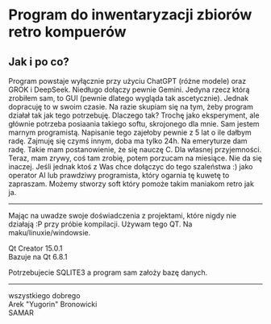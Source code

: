 # Program do inwentaryzacji zbiorów retro kompuerów



## Jak i po co?

Program powstaje wyłącznie przy użyciu ChatGPT (różne modele) oraz GROK i DeepSeek. Niedługo dołączy pewnie Gemini. Jedyna rzecz którą zrobiłem sam, to GUI (pewnie dlatego wygląda tak ascetycznie). Jednak dopracuję to w swoim czasie. Na razie skupiam się na tym, żeby program działał tak jak tego potrzebuję. Dlaczego tak? Trochę jako eksperyment, ale głównie potrzeba posiaania takiego softu, skrojonego dla mnie. Sam jestem marnym programistą. Napisanie tego zajełoby pewnie z 5 lat o ile dałbym radę. Zajmuję się czymś innym, doba ma tylko 24h. Na emeryturze dam radę. Takie mam postanowienie, że się nauczę C. Dla własnej przyjemności. Teraz, mam zrywy, coś tam zrobię, potem porzucam na miesiące. Nie da się inaczej. Jeśli jednak ktoś z Was chce dołączyc do tego szaleństwa :) jako operator AI lub prawdziwy programista, który ogarnia tę kuwetę to zapraszam. Możemy stworzy soft który pomoże takim maniakom retro jak ja.

---
Mając na uwadze swoje doświadczenia z projektami, które nigdy nie działają :P przy próbie kompilacji. Używam tego QT. Na maku/linuxie/windowsie.

  Qt Creator 15.0.1  
  Bazuje na Qt 6.8.1 
  
Potrzebujecie SQLITE3 a program sam założy bazę danych. 

---
  wszystkiego dobrego  
  Arek "Yugorin" Bronowicki  
  SAMAR 

